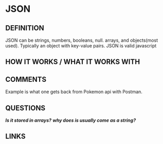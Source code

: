 # JSON

## DEFINITION

JSON can be strings, numbers, booleans, null. arrays, and objects(most used). Typically an object with key-value pairs. JSON is valid javascript

## HOW IT WORKS / WHAT IT WORKS WITH

## COMMENTS

Example is what one gets back from Pokemon api with Postman.

## QUESTIONS

***Is it stored in arrays?*** 
***why does is usually come as a string?***

## LINKS
